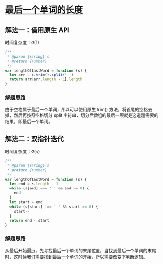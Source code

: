 # [最后一个单词的长度](https://leetcode-cn.com/problems/length-of-last-word/description/)

## 解法一：借用原生 API

时间复杂度：$O(1)$

```javascript
/**
 * @param {string} s
 * @return {number}
 */
var lengthOfLastWord = function (s) {
  let arr = s.trim().split(' ')
  return arr[arr.length - 1].length
}
```



### 解题思路

由于空格属于最后一个单词，所以可以使用原生 trim() 方法，将首尾的空格去掉，然后再按照空格切分 split 字符串，切分后数组的最后一项就是这道题需要的结果，即最后一个单词。



## 解法二：双指针迭代

时间复杂度：$O(n)$

```javascript
/**
 * @param {string} s
 * @return {number}
 */
var lengthOfLastWord = function (s) {
  let end = s.length - 1
  while (s[end] === ' ' && end >= 0) {
    end--
  }
  let start = end
  while (s[start] !== ' ' && start >= 0) {
    start--
  }
  return end - start
}
```

### 解题思路

从最后开始遍历，先寻找最后一个单词的末尾位置，当找到最后一个单词的末尾时，这时候我们需要找到最后一个单词的开始，所以需要改变下判断逻辑。

